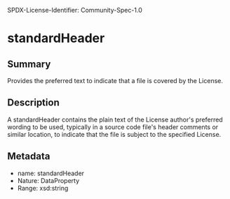 SPDX-License-Identifier: Community-Spec-1.0

# standardHeader

## Summary

Provides the preferred text to indicate that a file is covered by the License.

## Description

A standardHeader contains the plain text of the License author's
preferred wording to be used, typically in a source code file's header
comments or similar location, to indicate that the file is subject to
the specified License.

## Metadata

- name: standardHeader
- Nature: DataProperty
- Range: xsd:string


